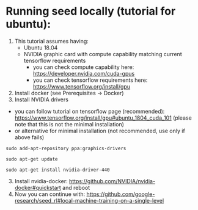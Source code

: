 # Running seed locally (tutorial for ubuntu):
1. This tutorial assumes having:
   + Ubuntu 18.04
   + NVIDIA graphic card with compute capability
	 matching  current tensorflow requirements
		- you can check compute capability here:
		 https://developer.nvidia.com/cuda-gpus
		- you can check tensorflow requirements here:
		https://www.tensorflow.org/install/gpu
2. Install docker (see Prerequisites -> Docker)
3. Install NVIDIA drivers
+ you can follow tutorial on tensorflow page (recommended):
  https://www.tensorflow.org/install/gpu#ubuntu_1804_cuda_101
  (please note that this is not the minimal installation)
+ or alternative for minimal installation (not recommended,
  use only if above fails)
```
sudo add-apt-repository ppa:graphics-drivers

sudo apt-get update

sudo apt-get install nvidia-driver-440
```
3. Install nvidia-docker:
   https://github.com/NVIDIA/nvidia-docker#quickstart
   and reboot
4. Now you can continue with: 
   https://github.com/google-research/seed_rl#local-machine-training-on-a-single-level
